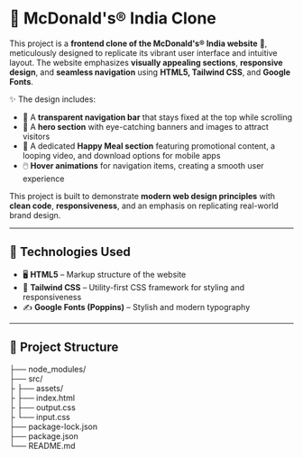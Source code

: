 # 🍔 McDonald's® India Clone

This project is a **frontend clone of the McDonald's® India website** 🎨, meticulously designed to replicate its vibrant user interface and intuitive layout. The website emphasizes **visually appealing sections**, **responsive design**, and **seamless navigation** using **HTML5, Tailwind CSS**, and **Google Fonts**.  

✨ The design includes:  
- 🍟 A **transparent navigation bar** that stays fixed at the top while scrolling  
- 🍔 A **hero section** with eye-catching banners and images to attract visitors  
- 🎉 A dedicated **Happy Meal section** featuring promotional content, a looping video, and download options for mobile apps  
- 🖱️ **Hover animations** for navigation items, creating a smooth user experience  

This project is built to demonstrate **modern web design principles** with **clean code**, **responsiveness**, and an emphasis on replicating real-world brand design.  

---

## 🎨 Technologies Used
- 🖥️ **HTML5** – Markup structure of the website  
- 🎨 **Tailwind CSS** – Utility-first CSS framework for styling and responsiveness  
- ✍️ **Google Fonts (Poppins)** – Stylish and modern typography

---

## 📂 Project Structure

├── node_modules/  
├── src/  
├   ├── assets/  
├   ├── index.html  
├   ├── output.css  
├   └── input.css  
├── package-lock.json  
├── package.json  
└── README.md
